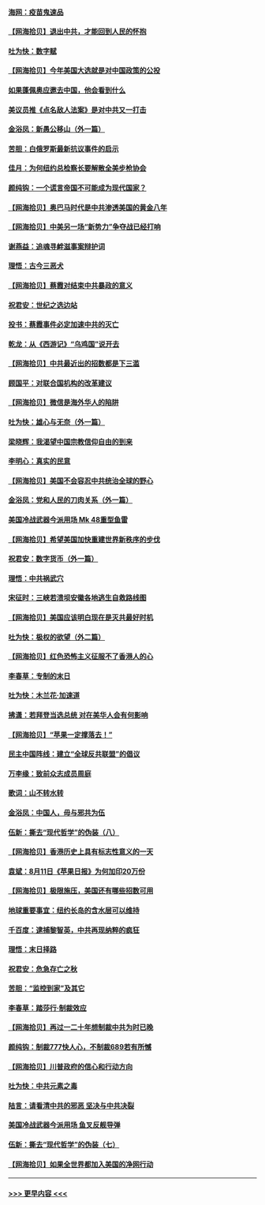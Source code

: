 #### [海网：疫苗鬼速品](../pages/nsc993/n12354438.md?t=08250451) 
#### [【网海拾贝】退出中共，才能回到人民的怀抱](../pages/nsc993/n12352634.md?t=08250451) 
#### [吐为快：数字赋](../pages/nsc993/n12352317.md?t=08250451) 
#### [【网海拾贝】今年美国大选就是对中国政策的公投](../pages/nsc993/n12350973.md?t=08250451) 
#### [如果蓬佩奥应邀去中国，他会看到什么](../pages/nsc993/n12350945.md?t=08250451) 
#### [美议员推《点名敌人法案》是对中共又一打击](../pages/nsc993/n12350765.md?t=08250451) 
#### [金浴凤：新愚公移山（外一篇）](../pages/nsc993/n12350253.md?t=08250451) 
#### [苦胆：白俄罗斯最新抗议事件的启示](../pages/nsc993/n12349989.md?t=08250451) 
#### [佳月：为何纽约总检察长要解散全美步枪协会](../pages/nsc993/n12349939.md?t=08250451) 
#### [颜纯钩：一个谎言帝国不可能成为现代国家？](../pages/nsc993/n12349898.md?t=08250451) 
#### [【网海拾贝】奥巴马时代是中共渗透美国的黄金八年](../pages/nsc993/n12349284.md?t=08250451) 
#### [【网海拾贝】中美另一场“新势力”争夺战已经打响](../pages/nsc993/n12346998.md?t=08250451) 
#### [谢燕益：追魂寻衅滋事案辩护词](../pages/nsc993/n12346892.md?t=08250451) 
#### [理悟：古今三恶犬](../pages/nsc993/n12345190.md?t=08250451) 
#### [【网海拾贝】蔡霞对结束中共暴政的意义](../pages/nsc993/n12344263.md?t=08250451) 
#### [祝君安：世纪之选边站](../pages/nsc993/n12342382.md?t=08250451) 
#### [投书：蔡霞事件必定加速中共的灭亡](../pages/nsc993/n12341881.md?t=08250451) 
#### [乾龙：从《西游记》“乌鸡国”说开去](../pages/nsc993/n12341690.md?t=08250451) 
#### [【网海拾贝】中共最近出的招数都是下三滥](../pages/nsc993/n12341593.md?t=08250451) 
#### [顾国平：对联合国机构的改革建议](../pages/nsc993/n12339928.md?t=08250451) 
#### [【网海拾贝】微信是海外华人的陷阱](../pages/nsc993/n12338868.md?t=08250451) 
#### [吐为快：雄心与无奈（外一篇）](../pages/nsc993/n12338132.md?t=08250451) 
#### [梁晓辉：我渴望中国宗教信仰自由的到来](../pages/nsc993/n12336657.md?t=08250451) 
#### [李明心：真实的民意](../pages/nsc993/n12336089.md?t=08250451) 
#### [【网海拾贝】美国不会容忍中共统治全球的野心](../pages/nsc993/n12336063.md?t=08250451) 
#### [金浴凤：党和人民的刀肉关系（外一篇）](../pages/nsc993/n12335834.md?t=08250451) 
#### [美国冷战武器今派用场 Mk 48重型鱼雷](../pages/nsc993/n12335354.md?t=08250451) 
#### [【网海拾贝】希望美国加快重建世界新秩序的步伐](../pages/nsc993/n12334224.md?t=08250451) 
#### [祝君安：数字货币（外一篇）](../pages/nsc993/n12334186.md?t=08250451) 
#### [理悟：中共祸武穴](../pages/nsc993/n12333962.md?t=08250451) 
#### [宋征时：三峡若溃坝安徽各地逃生自救路线图](../pages/nsc993/n12332450.md?t=08250451) 
#### [【网海拾贝】美国应该明白现在是灭共最好时机](../pages/nsc993/n12332313.md?t=08250451) 
#### [吐为快：极权的欲望（外二篇）](../pages/nsc993/n12332089.md?t=08250451) 
#### [【网海拾贝】红色恐怖主义征服不了香港人的心](../pages/nsc993/n12329296.md?t=08250451) 
#### [李春草：专制的末日](../pages/nsc993/n12329079.md?t=08250451) 
#### [吐为快：木兰花‧加速道](../pages/nsc993/n12327366.md?t=08250451) 
#### [拂潇：若拜登当选总统 对在美华人会有何影响](../pages/nsc993/n12295996.md?t=08250451) 
#### [【网海拾贝】“苹果一定撑落去！”](../pages/nsc993/n12326784.md?t=08250451) 
#### [民主中国阵线：建立“全球反共联盟”的倡议](../pages/nsc993/n12324177.md?t=08250451) 
#### [万李缘：致前众志成员周庭](../pages/nsc993/n12324635.md?t=08250451) 
#### [歌词：山不转水转](../pages/nsc993/n12324599.md?t=08250451) 
#### [金浴凤：中国人，毋与邪共为伍](../pages/nsc993/n12324257.md?t=08250451) 
#### [伍新：撕去“现代哲学”的伪装（八）](../pages/nsc993/n12324188.md?t=08250451) 
#### [【网海拾贝】香港历史上具有标志性意义的一天](../pages/nsc993/n12324021.md?t=08250451) 
#### [袁斌：8月11日《苹果日报》为何加印20万份](../pages/nsc993/n12323955.md?t=08250451) 
#### [【网海拾贝】极限施压，美国还有哪些招数可用](../pages/nsc993/n12322512.md?t=08250451) 
#### [地球重要事宜：纽约长岛的含水层可以维持](../pages/nsc993/n12321844.md?t=08250451) 
#### [千百度：逮捕黎智英，中共再现纳粹的疯狂](../pages/nsc993/n12321777.md?t=08250451) 
#### [理悟：末日择路](../pages/nsc993/n12320812.md?t=08250451) 
#### [祝君安：危急存亡之秋](../pages/nsc993/n12320795.md?t=08250451) 
#### [苦胆：“监控到家”及其它](../pages/nsc993/n12320751.md?t=08250451) 
#### [李春草：踏莎行·制裁效应](../pages/nsc993/n12318290.md?t=08250451) 
#### [【网海拾贝】再过一二十年想制裁中共为时已晚](../pages/nsc993/n12318195.md?t=08250451) 
#### [颜纯钩：制裁777快人心，不制裁689若有所憾](../pages/nsc993/n12316912.md?t=08250451) 
#### [【网海拾贝】川普政府的信心和行动方向](../pages/nsc993/n12316673.md?t=08250451) 
#### [吐为快：中共元素之毒](../pages/nsc993/n12316547.md?t=08250451) 
#### [陆言：请看清中共的邪恶 坚决与中共决裂](../pages/nsc993/n12315784.md?t=08250451) 
#### [美国冷战武器今派用场 鱼叉反舰导弹](../pages/nsc993/n12316258.md?t=08250451) 
#### [伍新：撕去“现代哲学”的伪装（七）](../pages/nsc993/n12315846.md?t=08250451) 
#### [【网海拾贝】如果全世界都加入美国的净网行动](../pages/nsc993/n12315588.md?t=08250451) 

----
#### [ >>> 更早内容 <<< ](../indexes/nsc993-earlier.md)
